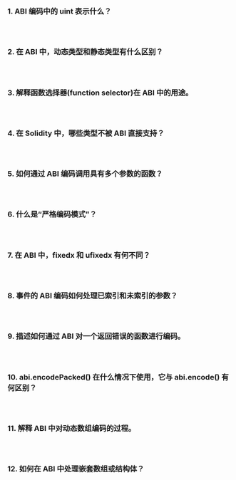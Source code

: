### 1. ABI 编码中的 uint<M> 表示什么？

```



```

### 2. 在 ABI 中，动态类型和静态类型有什么区别？

```



```

### 3. 解释函数选择器(function selector)在 ABI 中的用途。

```



```

### 4. 在 Solidity 中，哪些类型不被 ABI 直接支持？

```



```

### 5. 如何通过 ABI 编码调用具有多个参数的函数？

```



```

### 6. 什么是“严格编码模式”？

```



```

### 7. 在 ABI 中，fixed<M>x<N> 和 ufixed<M>x<N> 有何不同？

```



```

### 8. 事件的 ABI 编码如何处理已索引和未索引的参数？

```



```

### 9. 描述如何通过 ABI 对一个返回错误的函数进行编码。

```



```

### 10. abi.encodePacked() 在什么情况下使用，它与 abi.encode() 有何区别？

```



```

### 11. 解释 ABI 中对动态数组编码的过程。

```



```

### 12. 如何在 ABI 中处理嵌套数组或结构体？

```



```
